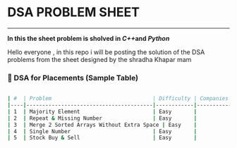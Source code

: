 <H1>DSA PROBLEM SHEET</H1>
<hr>
<b>In this the sheet problem is sholved in <i>C++</i>and <i>Python</i> </b>

Hello everyone , in this repo i will be posting the solution of the DSA problems from the sheet designed by the shradha Khapar mam 


### 📘 DSA for Placements (Sample Table)

```bash

| #  | Problem                                | Difficulty | Companies                  | Prerequisites |
|----|----------------------------------------|------------|----------------------------|----------------|
| 1  | Majority Element                       | Easy       |                            |                |
| 2  | Repeat & Missing Number                | Easy       |                            | Hashing        |
| 3  | Merge 2 Sorted Arrays Without Extra Space | Easy    |                            | Sorting        |
| 4  | Single Number                          | Easy       |                            |                |
| 5  | Stock Buy & Sell                       | Easy       |                            |                |

```

